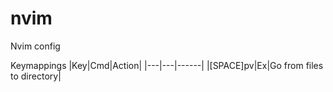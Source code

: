 # nvim
Nvim config

Keymappings
|Key|Cmd|Action|
|---|---|------|
|\[SPACE\]pv|Ex|Go from files to directory|
